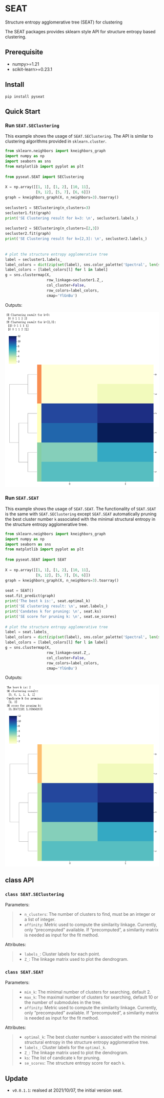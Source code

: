 # SEAT
Structure entropy agglomerative tree (SEAT) for clustering


The SEAT packages provides sklearn style API for structure entropy based clustering.


## Prerequisite
+ numpy>=1.21
+ scikit-learn>=0.23.1


## Install
```shell
pip install pyseat
```

## Quick Start

### Run `SEAT.SEClustering`

This example shows the usage of `SEAT.SEClustering`. The API is similar to clustering algorithms provided in `sklearn.cluster`. 

```Python
from sklearn.neighbors import kneighbors_graph
import numpy as np
import seaborn as sns
from matplotlib import pyplot as plt

from pyseat.SEAT import SEClustering

X = np.array([[1, 1], [1, 2], [10, 11],
              [9, 12], [5, 7], [6, 6]])
graph = kneighbors_graph(X, n_neighbors=3).toarray()

secluster1 = SEClustering(n_clusters=3)
secluster1.fit(graph)
print('SE Clustering result for k=3: \n', secluster1.labels_)

secluster2 = SEClustering(n_clusters=[2,3])
secluster2.fit(graph)
print('SE Clustering result for k=[2,3]: \n', secluster2.labels_)


# plot the structure entropy agglomerative tree
label = secluster1.labels_
label_colors = dict(zip(set(label), sns.color_palette('Spectral', len(set(label)))))
label_colors = [label_colors[l] for l in label]
g = sns.clustermap(X,
                   row_linkage=secluster1.Z_,
                   col_cluster=False,
                   row_colors=label_colors,
                   cmap='YlGnBu')
```
Outputs:

![SEClustering](https://raw.githubusercontent.com/deepomicslab/SEAT/main/readme_fig1.png)

### Run `SEAT.SEAT`
This example shows the usage of `SEAT.SEAT`. The functionality of `SEAT.SEAT` is the same with `SEAT.SEClustering` except `SEAT.SEAT` automatically pruning the best cluster number `k` associated with the minimal structural entropy in the structure entropy agglomerative tree.

```Python
from sklearn.neighbors import kneighbors_graph
import numpy as np
import seaborn as sns
from matplotlib import pyplot as plt

from pyseat.SEAT import SEAT

X = np.array([[1, 1], [1, 2], [10, 11],
              [9, 12], [5, 7], [6, 6]])
graph = kneighbors_graph(X, n_neighbors=3).toarray()

seat = SEAT()
seat.fit_predict(graph)
print('The best k is:', seat.optimal_k)
print('SE clustering result: \n', seat.labels_)
print('Candates k for pruning: \n', seat.ks)
print('SE score for pruning k: \n', seat.se_scores)

# plot the structure entropy agglomerative tree
label = seat.labels_
label_colors = dict(zip(set(label), sns.color_palette('Spectral', len(set(label)))))
label_colors = [label_colors[l] for l in label]
g = sns.clustermap(X,
                   row_linkage=seat.Z_,
                   col_cluster=False,
                   row_colors=label_colors,
                   cmap='YlGnBu')
```
Outputs:

![SEAT](https://raw.githubusercontent.com/deepomicslab/SEAT/main/readme_fig2.png)

## class API
###  `class SEAT.SEClustering`
Parameters:
> + `n_clusters`: The number of clusters to find, must be an integer or a list of integer.
> + `affinity`: Metric used to compute the similarity linkage. Currently, only “precomputed” available. If “precomputed”, a similarity matrix is needed as input for the fit method.

Attributes:
> + `labels_`: Cluster labels for each point.
> + `Z_`: The linkage matrix used to plot the dendrogram.

###  `class SEAT.SEAT`
Parameters:
> + `min_k`: The minimal number of clusters for searching, default 2.
> + `max_k`: The maximal number of clusters for searching, default 10 or the number of submodules in the tree.
> + `affinity`: Metric used to compute the similarity linkage. Currently, only “precomputed” available. If “precomputed”, a similarity matrix is needed as input for the fit method.

Attributes:
> + `optimal_k`: The best cluster number `k` associated with the minimal structural entropy in the structure entropy agglomerative tree.
> + `labels_`: Cluster labels for the `optimal_k`.
> + `Z_`: The linkage matrix used to plot the dendrogram.
> + `ks`: The list of candicate `k` for pruning.
> + `se_scores`: The structure entropy score for each `k`.

## Update

+ `v0.0.1.1`: realsed at 2021/10/07, the initial version seat.
